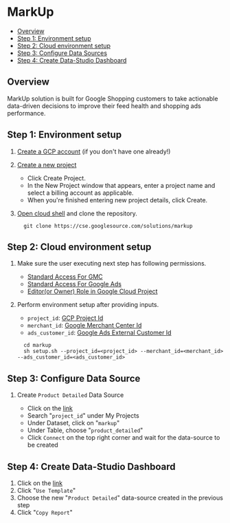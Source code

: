 # MarkUp

*   [Overview](#overview)
*   [Step 1: Environment setup](#step-1-environment-setup)
*   [Step 2: Cloud environment setup](#step-2-cloud-environment-setup)
*   [Step 3: Configure Data Sources](#step-3-configure-data-sources)
*   [Step 4: Create Data-Studio Dashboard](#step-4-data-studio-dashboard)

## Overview

MarkUp solution is built for Google Shopping customers to take actionable
data-driven decisions to improve their feed health and shopping ads performance.

## Step 1: Environment setup

1.  [Create a GCP account](https://cloud.google.com/?authuser=1) (if you don't
    have one already!)

2.  [Create a new project](https://console.cloud.google.com/cloud-resource-manager)

    *   Click Create Project.
    *   In the New Project window that appears, enter a project name and select
        a billing account as applicable.
    *   When you're finished entering new project details, click Create.

3.  [Open cloud shell](https://console.cloud.google.com/cloudshell) and clone
    the repository.

    ```
      git clone https://cse.googlesource.com/solutions/markup
    ```

## Step 2: Cloud environment setup

1.  Make sure the user executing next step has following permissions.

    *   [Standard Access For GMC](https://support.google.com/merchants/answer/1637190?hl=en)
    *   [Standard Access For Google Ads](https://support.google.com/google-ads/answer/7476552?hl=en)
    *   [Editor(or Owner) Role in Google Cloud Project](https://cloud.google.com/iam/docs/understanding-roles)

2.  Perform environment setup after providing inputs.

    *   `project_id`:
        [GCP Project Id](https://cloud.google.com/resource-manager/docs/creating-managing-projects)
    *   `merchant_id`:
        [Google Merchant Center Id](https://support.google.com/merchants/answer/188924?hl=en)
    *   `ads_customer_id`:
        [Google Ads External Customer Id](https://support.google.com/google-ads/answer/1704344?hl=en)

    ```
      cd markup
      sh setup.sh --project_id=<project_id> --merchant_id=<merchant_id> --ads_customer_id=<ads_customer_id>
    ```

## Step 3: Configure Data Source

1.  Create `Product Detailed` Data Source

    *   Click on the
        [link](https://datastudio.google.com/c/u/0/datasources/create?connectorId=2)
    *   Search "`project_id`" under My Projects
    *   Under Dataset, click on "`markup`"
    *   Under Table, choose "`product_detailed`"
    *   Click `Connect` on the top right corner and wait for the data-source to
        be created

## Step 4: Create Data-Studio Dashboard

1.  Click on the
    [link](https://datastudio.google.com/c/u/0/reporting/1IsvsvrfAvyhefHK33zxfj72neYfn9YnO/page/e377/preview)
2.  Click "`Use Template`"
3.  Choose the new "`Product Detailed`" data-source created in the previous step
4.  Click "`Copy Report`"
